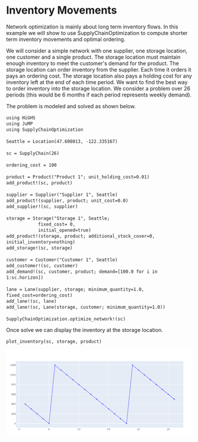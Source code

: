 # Inventory Movements
Network optimization is mainly about long term inventory flows. In this example we will show to use SupplyChainOptimization to compute shorter term inventory movements and optimal ordering.

We will consider a simple network with one supplier, one storage location, one customer and a single product. The storage location must maintain enough inventory to meet the customer's demand for the product. The storage location can order inventory from the supplier. Each time it orders it pays an ordering cost. The storage location also pays a holding cost for any inventory left at the end of each time period. We want to find the best way to order inventory into the storage location. We consider a problem over 26 periods (this would be 6 months if each period represents weekly demand).

The problem is modeled and solved as shown below.

```
using HiGHS
using JuMP
using SupplyChainOptimization

Seattle = Location(47.608013, -122.335167)

sc = SupplyChain(26)

ordering_cost = 100

product = Product("Product 1"; unit_holding_cost=0.01)
add_product!(sc, product)

supplier = Supplier("Supplier 1", Seattle)
add_product!(supplier, product; unit_cost=0.0)
add_supplier!(sc, supplier)

storage = Storage("Storage 1", Seattle; 
            fixed_cost= 0, 
            initial_opened=true)
add_product!(storage, product; additional_stock_cover=0, initial_inventory=nothing)
add_storage!(sc, storage)

customer = Customer("Customer 1", Seattle)
add_customer!(sc, customer)
add_demand!(sc, customer, product; demand=[100.0 for i in 1:sc.horizon])

lane = Lane(supplier, storage; minimum_quantity=1.0, fixed_cost=ordering_cost)
add_lane!(sc, lane)
add_lane!(sc, Lane(storage, customer; minimum_quantity=1.0))

SupplyChainOptimization.optimize_network!(sc)
```

Once solve we can display the inventory at the storage location.

```
plot_inventory(sc, storage, product)
```

![inventory_movements](./assets/inventory_movements.png)